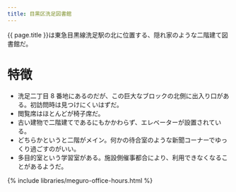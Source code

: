```yaml
---
title: 目黒区洗足図書館
---
```


{{ page.title }}は東急目黒線洗足駅の北に位置する、隠れ家のような二階建て図書館だ。

# 特徴

* 洗足二丁目 8 番地にあるのだが、この巨大なブロックの北側に出入り口がある。初訪問時は見つけにくいはずだ。
* 閲覧席はほとんどが椅子席だ。
* 古い建物で二階建てであるにもかかわらず、エレベーターが設置されている。
* どちらかというと二階がメイン。何かの待合室のような新聞コーナーでゆっくり過ごすのがいい。
* 多目的室という学習室がある。施設側催事都合により、利用できなくなることがあるようだ。

{% include libraries/meguro-office-hours.html %}
